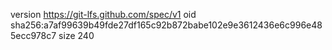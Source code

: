 version https://git-lfs.github.com/spec/v1
oid sha256:a7af99639b49fde27df165c92b872babe102e9e3612436e6c996e485ecc978c7
size 240

